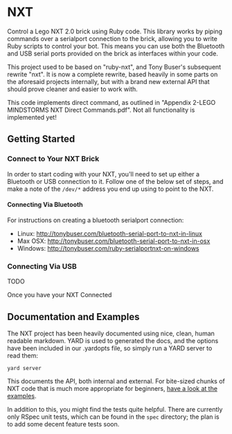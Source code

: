 # NXT

Control a Lego NXT 2.0 brick using Ruby code. This library works by piping
commands over a serialport connection to the brick, allowing you to write Ruby
scripts to control your bot. This means you can use both the Bluetooth and USB
serial ports provided on the brick as interfaces within your code.

This project used to be based on "ruby-nxt", and Tony Buser's subsequent rewrite
"nxt". It is now a complete rewrite, based heavily in some parts on the
aforesaid projects internally, but with a brand new external API that should
prove cleaner and easier to work with.

This code implements direct command, as outlined in "Appendix 2-LEGO MINDSTORMS
NXT Direct Commands.pdf". Not all functionality is implemented yet!

## Getting Started

### Connect to Your NXT Brick

In order to start coding with your NXT, you'll need to set up either a
Bluetooth or USB connection to it. Follow one of the below set of steps, and
make a note of the `/dev/*` address you end up using to point to the NXT.

#### Connecting Via Bluetooth

For instructions on creating a bluetooth serialport connection:

* Linux: http://tonybuser.com/bluetooth-serial-port-to-nxt-in-linux
* Max OSX: http://tonybuser.com/bluetooth-serial-port-to-nxt-in-osx
* Windows: http://tonybuser.com/ruby-serialportnxt-on-windows

### Connecting Via USB

TODO

Once you have your NXT Connected

## Documentation and Examples

The NXT project has been heavily documented using nice, clean, human readable
markdown. YARD is used to generated the docs, and the options have been included
in our .yardopts file, so simply run a YARD server to read them:

    yard server

This documents the API, both internal and external. For bite-sized chunks of NXT
code that is much more appropriate for beginners,
[have a look at the examples](https://github.com/nathankleyn/nxt/tree/master/examples).

In addition to this, you might find the tests quite helpful. There are currently
only RSpec unit tests, which can be found in the `spec` directory; the plan is
to add some decent feature tests soon.
